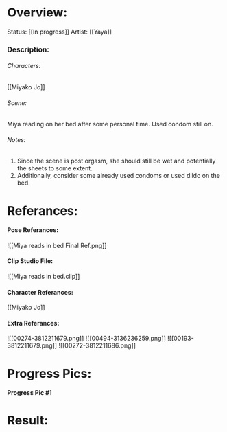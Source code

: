 # Overview:
Status: [[In progress]]
Artist: [[Yaya]]
### Description:
###### Characters:
[[Miyako Jo]]
###### Scene:
Miya reading on her bed after some personal time. Used condom still on.
###### Notes:
1.  Since the scene is post orgasm, she should still be wet and potentially the sheets to some extent.
2.  Additionally, consider some already used condoms or used dildo on the bed.
# Referances:
#### Pose Referances:
![[Miya reads in bed Final Ref.png]]

#### Clip Studio File:
![[Miya reads in bed.clip]]
#### Character Referances:
[[Miyako Jo]]
#### Extra Referances:
![[00274-3812211679.png]]
![[00494-3136236259.png]]
![[00193-3812211679.png]]
![[00272-3812211686.png]]

# Progress Pics:
#### Progress Pic #1
# Result:


